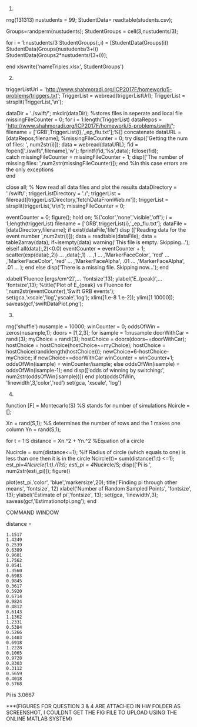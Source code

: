 1.

rng(131313)
nustudents = 99; 
StudentData= readtable(students.csv);
 
Groups=randperm(nustudents);
StudentGroups = cell(3,nustudents/3);
 
for i = 1:nustudents/3
    StudentGroups(:,i) = [StudentData(Groups(i))
                            StudentData(Groups(nustudents/3+i))
                            StudentData(Groups2*nustudents/(3+i))];
 
 
end
xlswrite('nameTriples.xlsx', StudentGroups')

2.

triggerListUrl = 'http://www.shahmoradi.org/ICP2017F/homework/5-problems/triggers.txt';
TriggerList = webread(triggerListUrl);
TriggerList = strsplit(TriggerList,'\n');

dataDir = './swift/';
mkdir(dataDir); %stores files in seperate and local file
missingFileCounter = 0;
for i = 1:length(TriggerList)
dataRepos = 'http://www.shahmoradi.org/ICP2017F/homework/5-problems/swift/';
filename = ['GRB',TriggerList{i},'_ep_flu.txt'];%[] concatenate
dataURL = [dataRepos,filename];
%missingFileCounter = 0;
    try
        disp(['Getting the num of files: ', num2str(i)]);
        data = webread(dataURL);
        fid = fopen(['./swift/',filename],'w');
        fprintf(fid,'%s',data);
        fclose(fid);        
    catch
        missingFileCounter = missingFileCounter + 1;
        disp(['The number of missing files: ',num2str(missingFileCounter)]);
    end %in this case errors are the only exceptions    
end

close all;
% Now read all data files and plot the results
dataDirectory = './swift/';
triggerListDirectory = './';
triggerList = fileread([triggerListDirectory,'fetchDataFromWeb.m']);
triggerList = strsplit(triggerList,'\r\n');
missingFileCounter = 0;

eventCounter = 0;
figure(); hold on; %('color','none','visible','off');
i = 1;length(triggerList)
filename = ['GRB',triggerList{i},'_ep_flu.txt'];
dataFile = [dataDirectory,filename];
if exist(dataFile,'file')
	disp (['Reading data for the event number ',num2str(i)]);
	data = readtable(dataFile);
	data = table2array(data);
	if~isempty(data)
		warning('This file is empty. Skipping...');
	elseif all(data(:,2)<0.0)
		eventCounter = eventCounter + 1;
	scatter(exp(data(:,2)) ...
			,data(:,1) ...
			,1 ...
			,'MarkerFaceColor', 'red' ...
			,'MarkerFaceColor', 'red' ...
			,'MarkerFaceAlpha', .01 ...
			,'MarkerFaceAlpha', .01 ...
			);
	end
else
	disp('There is a missing file. Skipping now...');
end

xlabel('Fluence [ergs/cm^2]',...
		'fontsize',13);
ylabel('E_{peak}',...
		'fontsize',13);
%title('Plot of E_{peak} vs Fluence for ',num2str(eventCounter),'Swift GRB events');
set(gca,'xscale','log','yscale','log');
xlim([1.e-8 1.e-2]);
ylim([1 10000]);
saveas(gcf,'swiftDataPlot.png');

3.

rng('shuffle')
nusample = 10000;
winCounter = 0; 
oddsOfWin = zeros(nusample,1);
doors = [1,2,3];
for isample = 1:nusample
    doorWithCar = randi(3);
    myChoice = randi(3);
    hostChoice = doors(doors~=doorWithCar);
    hostChoice = hostChoice(hostChoice~=myChoice);
    hostChoice = hostChoice(randi(length(hostChoice)));
    newChoice=6-hostChoice-myChoice;
    if newChoice==doorWithCar
        winCounter = winCounter+1;
        oddsOfWin(isample) = winCounter/isample;
    else
        oddsOfWin(isample) = oddsOfWin(isample-1);
    end
    disp(['odds of winning by switching:', num2str(oddsOfWin(isample))])
end
plot(oddsOfWin, 'linewidth',3,'color','red')
set(gca, 'xscale', 'log')

4.

function [F] = Montecarlo(S) %S stands for number of simulations
Ncircle = []; 

Xn = rand(S,1); %S determines the number of rows and the 1 makes one column
Yn = rand(S,1);

for t = 1:S
distance = Xn.^2 + Yn.^2 %Equation of a circle

Nucircle = sum(distance<=1); %If Radius of circle (which equals to one) is less than one then it is in the circle
Ncircle(t)= sum(distance(1:t) <=1);
est_pi=4*Ncircle(1:t)./(1:t);
esti_pi = 4*Nucircle/S;
disp(['Pi is ', num2str(esti_pi)]);
figure() 

plot(est_pi,'color', 'blue','markersize',20);
 title('Finding pi through other means', 'fontsize', 12)
 xlabel('Number of Random Sampled Points', 'fontsize', 13);
 ylabel('Estimate of pi','fontsize', 13);
 set(gca, 'linewidth',3);
 saveas(gcf,'Estimationofpi.png');
end 

COMMAND WINDOW

distance =

    1.1517
    1.4249
    0.2539
    0.6389
    0.9601
    1.7562
    0.0541
    1.3560
    0.6983
    0.9845
    0.3617
    0.5920
    0.6714
    0.9824
    0.4812
    0.6143
    1.1362
    1.2331
    0.5384
    0.5266
    0.1403
    0.6918
    1.2228
    0.1065
    0.9728
    0.8303
    0.3112
    0.5659
    0.4018
    0.5768

Pi is 3.0667



***(FIGURES FOR QUESTION 3 & 4 ARE ATTACHED IN HW FOLDER AS SCREENSHOT, I COULDNT GET THE FIG FILE TO UPLOAD USING THE ONLINE MATLAB SYSTEM)

   
